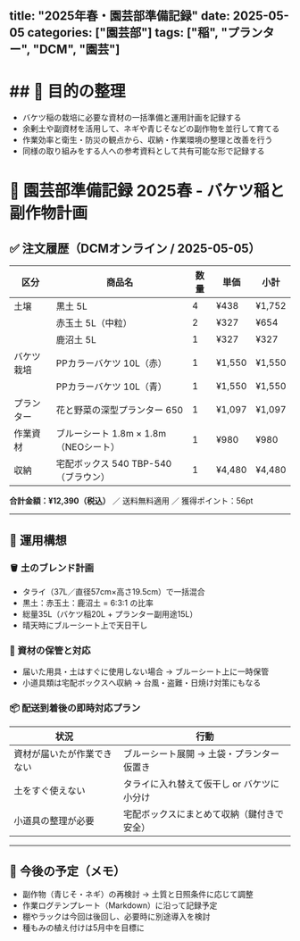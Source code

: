 title: "2025年春・園芸部準備記録"
date: 2025-05-05
categories: ["園芸部"]
tags: ["稲", "プランター", "DCM", "園芸"]
---

# ## 🎯 目的の整理
 
- バケツ稲の栽培に必要な資材の一括準備と運用計画を記録する
- 余剰土や副資材を活用して、ネギや青じそなどの副作物を並行して育てる
- 作業効率と衛生・防災の観点から、収納・作業環境の整理と改善を行う
- 同様の取り組みをする人への参考資料として共有可能な形で記録する

# 🌾 園芸部準備記録 2025春 - バケツ稲と副作物計画

## ✅ 注文履歴（DCMオンライン / 2025-05-05）

| 区分     | 商品名                                 | 数量 | 単価 | 小計   |
|----------|------------------------------------------|------|------|--------|
| 土壌     | 黒土 5L                                 | 4    | ¥438 | ¥1,752 |
|          | 赤玉土 5L（中粒）                        | 2    | ¥327 | ¥654   |
|          | 鹿沼土 5L                                | 1    | ¥327 | ¥327   |
| バケツ栽培 | PPカラーバケツ 10L（赤）                | 1    | ¥1,550| ¥1,550 |
|          | PPカラーバケツ 10L（青）                | 1    | ¥1,550| ¥1,550 |
| プランター | 花と野菜の深型プランター 650            | 1    | ¥1,097| ¥1,097 |
| 作業資材 | ブルーシート 1.8m × 1.8m（NEOシート）     | 1    | ¥980  | ¥980   |
| 収納     | 宅配ボックス 540 TBP-540（ブラウン）     | 1    | ¥4,480| ¥4,480 |

**合計金額：¥12,390（税込）** ／ 送料無料適用 ／ 獲得ポイント：56pt

---

## 🧱 運用構想

### 🪣 土のブレンド計画

- タライ（37L／直径57cm×高さ19.5cm）で一括混合
- 黒土：赤玉土：鹿沼土 = 6:3:1 の比率
- 総量35L（バケツ稲20L + プランター副用途15L）
- 晴天時にブルーシート上で天日干し

### 🧺 資材の保管と対応

- 届いた用具・土はすぐに使用しない場合 → ブルーシート上に一時保管
- 小道具類は宅配ボックスへ収納 → 台風・盗難・日焼け対策にもなる

### 📦 配送到着後の即時対応プラン

| 状況                       | 行動                                           |
|----------------------------|--------------------------------------------------|
| 資材が届いたが作業できない | ブルーシート展開 → 土袋・プランター仮置き       |
| 土をすぐ使えない           | タライに入れ替えて仮干し or バケツに小分け       |
| 小道具の整理が必要         | 宅配ボックスにまとめて収納（鍵付きで安全）        |

---

## 🌿 今後の予定（メモ）

- 副作物（青じそ・ネギ）の再検討 → 土質と日照条件に応じて調整
- 作業ログテンプレート（Markdown）に沿って記録予定
- 棚やラックは今回は後回し、必要時に別途導入を検討
- 種もみの植え付けは5月中を目標に

